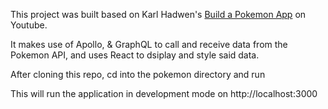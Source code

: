 This project was built based on Karl Hadwen's [Build a Pokemon App](https://www.youtube.com/watch?v=yKFoAF7J0mc) on Youtube.

It makes use of Apollo, & GraphQL to call and receive data from the Pokemon API, and uses React to dsiplay and style said data.

After cloning this repo, cd into the pokemon directory and run 

 <npm run start>

This will run the application in development mode on http://localhost:3000